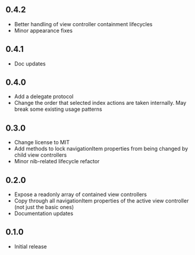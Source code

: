 ## 0.4.2

* Better handling of view controller containment lifecycles
* Minor appearance fixes

## 0.4.1

* Doc updates

## 0.4.0

* Add a delegate protocol
* Change the order that selected index actions are taken internally. May break
  some existing usage patterns

## 0.3.0

* Change license to MIT
* Add methods to lock navigationItem properties from being changed by child view
  controllers
* Minor nib-related lifecycle refactor

## 0.2.0

* Expose a readonly array of contained view controllers
* Copy through all navigationItem properties of the active view controller (not
  just the basic ones)
* Documentation updates

## 0.1.0

* Initial release
